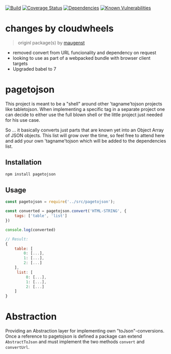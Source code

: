 [![Build](https://travis-ci.org/cloudwheels/cw-pagetojson.svg?branch=master)](https://travis-ci.org/cloudwheels/cw-pagetojson.svg?branch=master)
[![Coverage Status](https://coveralls.io/repos/github/cloudwheels/cw-pagetojson/badge.svg?branch=master)](https://coveralls.io/github/cloudwheels/cw-pagetojson?branch=master)
[![Dependencies](https://david-dm.org/cloudwheels/cw-pagetojson.svg)](https://david-dm.org/cloudwheels/cw-pagetojson.svg)
[![Known Vulnerabilities](https://snyk.io/test/github/cloudwheels/cw-pagetojson/badge.svg?targetFile=package.json)](https://snyk.io/test/github/cloudwheels/cw-pagetojson?targetFile=package.json)

# changes by cloudwheels
> originl package(s) by [maugenst](https://github.com/maugenst/pagetojson)

* removed convert from URL funcionality and dependency on request
* looking to use as part of a webpacked bundle with browser client targets
* Upgraded babel to 7

# pagetojson

This project is meant to be a "shell" around other 'tagname'tojson projects like tabletojson. 
When implementing a specific tag in a separate project one can decide to either use the full 
blown shell or the little project just needed for his use case.

So ... it basically converts just parts that are known yet into an Object Array of JSON objects.
This list will grow over the time, so feel free to attend here and add your own 'tagname'tojson which 
will be added to the dependencies list.

## Installation

```bash
npm install pagetojson
```

## Usage

```javascript
const pagetojson = require('../src/pagetojson');

const converted = pagetojson.convert('HTML-STRING', {
    tags: ['table', 'list']
})

console.log(converted)

// Result:
{
    table: [
        0: [...],
        1: [...],
        2: [...]
    ],
     list: [
         0: [...],
         1: [...],
         2: [...]
    ]
}

```

# Abstraction

Providing an Abstraction layer for implementing own "toJson"-conversions. Once 
a reference to pagetojson is defined a package can extend `AbstractToJson` and must implement
the two methods `convert` and `convertUrl`.

